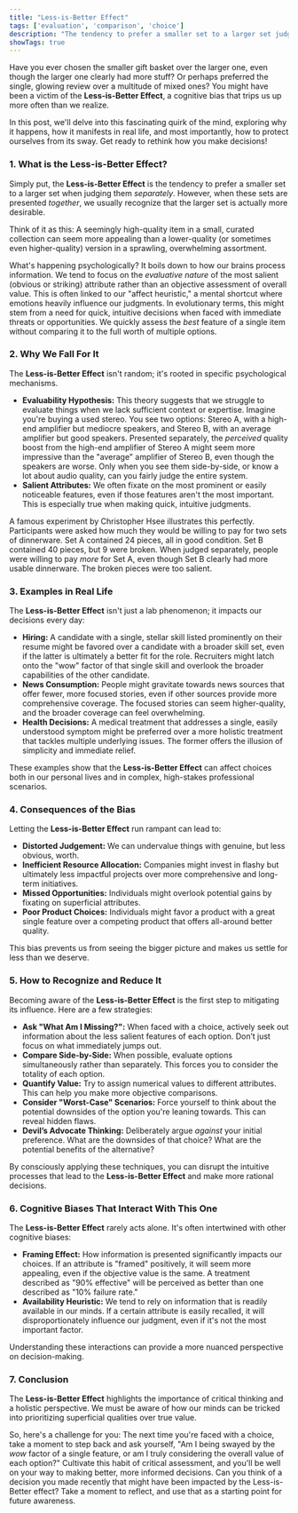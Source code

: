 ```yaml
---
title: "Less-is-Better Effect"
tags: ['evaluation', 'comparison', 'choice']
description: "The tendency to prefer a smaller set to a larger set judged separately, but not jointly."
showTags: true
---
```



Have you ever chosen the smaller gift basket over the larger one, even though the larger one clearly had more stuff? Or perhaps preferred the single, glowing review over a multitude of mixed ones? You might have been a victim of the **Less-is-Better Effect**, a cognitive bias that trips us up more often than we realize.

In this post, we'll delve into this fascinating quirk of the mind, exploring why it happens, how it manifests in real life, and most importantly, how to protect ourselves from its sway. Get ready to rethink how you make decisions!

### 1. What is the Less-is-Better Effect?

Simply put, the **Less-is-Better Effect** is the tendency to prefer a smaller set to a larger set when judging them *separately*. However, when these sets are presented *together*, we usually recognize that the larger set is actually more desirable.

Think of it as this: A seemingly high-quality item in a small, curated collection can seem more appealing than a lower-quality (or sometimes even higher-quality) version in a sprawling, overwhelming assortment.

What's happening psychologically? It boils down to how our brains process information. We tend to focus on the *evaluative nature* of the most salient (obvious or striking) attribute rather than an objective assessment of overall value. This is often linked to our "affect heuristic," a mental shortcut where emotions heavily influence our judgments. In evolutionary terms, this might stem from a need for quick, intuitive decisions when faced with immediate threats or opportunities. We quickly assess the *best* feature of a single item without comparing it to the full worth of multiple options.

### 2. Why We Fall For It

The **Less-is-Better Effect** isn't random; it's rooted in specific psychological mechanisms.

*   **Evaluability Hypothesis:** This theory suggests that we struggle to evaluate things when we lack sufficient context or expertise. Imagine you're buying a used stereo. You see two options: Stereo A, with a high-end amplifier but mediocre speakers, and Stereo B, with an average amplifier but good speakers. Presented separately, the *perceived* quality boost from the high-end amplifier of Stereo A might seem more impressive than the "average" amplifier of Stereo B, even though the speakers are worse. Only when you see them side-by-side, or know a lot about audio quality, can you fairly judge the entire system.
*   **Salient Attributes:** We often fixate on the most prominent or easily noticeable features, even if those features aren't the most important. This is especially true when making quick, intuitive judgments.

A famous experiment by Christopher Hsee illustrates this perfectly. Participants were asked how much they would be willing to pay for two sets of dinnerware. Set A contained 24 pieces, all in good condition. Set B contained 40 pieces, but 9 were broken. When judged separately, people were willing to pay *more* for Set A, even though Set B clearly had more usable dinnerware. The broken pieces were too salient.

### 3. Examples in Real Life

The **Less-is-Better Effect** isn't just a lab phenomenon; it impacts our decisions every day:

*   **Hiring:** A candidate with a single, stellar skill listed prominently on their resume might be favored over a candidate with a broader skill set, even if the latter is ultimately a better fit for the role. Recruiters might latch onto the "wow" factor of that single skill and overlook the broader capabilities of the other candidate.
*   **News Consumption:** People might gravitate towards news sources that offer fewer, more focused stories, even if other sources provide more comprehensive coverage. The focused stories can seem higher-quality, and the broader coverage can feel overwhelming.
*   **Health Decisions:** A medical treatment that addresses a single, easily understood symptom might be preferred over a more holistic treatment that tackles multiple underlying issues. The former offers the illusion of simplicity and immediate relief.

These examples show that the **Less-is-Better Effect** can affect choices both in our personal lives and in complex, high-stakes professional scenarios.

### 4. Consequences of the Bias

Letting the **Less-is-Better Effect** run rampant can lead to:

*   **Distorted Judgement:** We can undervalue things with genuine, but less obvious, worth.
*   **Inefficient Resource Allocation:** Companies might invest in flashy but ultimately less impactful projects over more comprehensive and long-term initiatives.
*   **Missed Opportunities:** Individuals might overlook potential gains by fixating on superficial attributes.
*   **Poor Product Choices:** Individuals might favor a product with a great single feature over a competing product that offers all-around better quality.

This bias prevents us from seeing the bigger picture and makes us settle for less than we deserve.

### 5. How to Recognize and Reduce It

Becoming aware of the **Less-is-Better Effect** is the first step to mitigating its influence. Here are a few strategies:

*   **Ask "What Am I Missing?":** When faced with a choice, actively seek out information about the less salient features of each option. Don’t just focus on what immediately jumps out.
*   **Compare Side-by-Side:** When possible, evaluate options simultaneously rather than separately. This forces you to consider the totality of each option.
*   **Quantify Value:** Try to assign numerical values to different attributes. This can help you make more objective comparisons.
*   **Consider "Worst-Case" Scenarios:** Force yourself to think about the potential downsides of the option you're leaning towards. This can reveal hidden flaws.
*   **Devil’s Advocate Thinking:** Deliberately argue *against* your initial preference. What are the downsides of that choice? What are the potential benefits of the alternative?

By consciously applying these techniques, you can disrupt the intuitive processes that lead to the **Less-is-Better Effect** and make more rational decisions.

### 6. Cognitive Biases That Interact With This One

The **Less-is-Better Effect** rarely acts alone. It's often intertwined with other cognitive biases:

*   **Framing Effect:** How information is presented significantly impacts our choices. If an attribute is "framed" positively, it will seem more appealing, even if the objective value is the same. A treatment described as "90% effective" will be perceived as better than one described as "10% failure rate."
*   **Availability Heuristic:** We tend to rely on information that is readily available in our minds. If a certain attribute is easily recalled, it will disproportionately influence our judgment, even if it's not the most important factor.

Understanding these interactions can provide a more nuanced perspective on decision-making.

### 7. Conclusion

The **Less-is-Better Effect** highlights the importance of critical thinking and a holistic perspective. We must be aware of how our minds can be tricked into prioritizing superficial qualities over true value.

So, here's a challenge for you: The next time you're faced with a choice, take a moment to step back and ask yourself, "Am I being swayed by the *wow* factor of a single feature, or am I truly considering the overall value of each option?" Cultivate this habit of critical assessment, and you'll be well on your way to making better, more informed decisions. Can you think of a decision you made recently that might have been impacted by the Less-is-Better effect? Take a moment to reflect, and use that as a starting point for future awareness.

